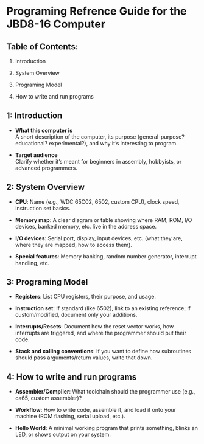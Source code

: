 # Programing Refrence Guide for the JBD8-16 Computer

## Table of Contents:

1. Introduction

2. System Overview

3. Programing Model

4. How to write and run programs

## 1: Introduction

- **What this computer is**  
  A short description of the computer, its purpose (general-purpose? educational? experimental?), and why it’s interesting to program.

- **Target audience**  
  Clarify whether it’s meant for beginners in assembly, hobbyists, or advanced programmers.

## 2: System Overview

- **CPU**: Name (e.g., WDC 65C02, 6502, custom CPU), clock speed, instruction set basics.

- **Memory map**: A clear diagram or table showing where RAM, ROM, I/O devices, banked memory, etc. live in the address space.

- **I/O devices**: Serial port, display, input devices, etc. (what they are, where they are mapped, how to access them).

- **Special features**: Memory banking, random number generator, interrupt handling, etc.

## 3: Programing Model

- **Registers**: List CPU registers, their purpose, and usage.

- **Instruction set**: If standard (like 6502), link to an existing reference; if custom/modified, document only your additions.

- **Interrupts/Resets**: Document how the reset vector works, how interrupts are triggered, and where the programmer should put their code.

- **Stack and calling conventions**: If you want to define how subroutines should pass arguments/return values, write that down.

## 4: How to write and run programs

- **Assembler/Compiler**: What toolchain should the programmer use (e.g., ca65, custom assembler)?

- **Workflow**: How to write code, assemble it, and load it onto your machine (ROM flashing, serial upload, etc.).

- **Hello World**: A minimal working program that prints something, blinks an LED, or shows output on your system.








